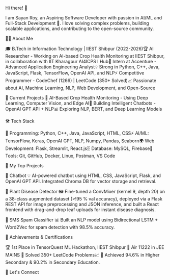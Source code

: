 Hi there! 👋

I am Sayan Roy, an Aspiring Software Developer with passion in AI/ML and Full-Stack Development 🚀. I love solving complex problems, building scalable applications, and contributing to the open-source community.

🧑‍💻 About Me

🎓 B.Tech in Information Technology | IIEST Shibpur (2022-2026)🏆 AI Researcher - Working on AI-based Crop Health Monitoring at IIEST Shibpur, in collaboration with IIT Kharagpur AI4ICPS I Hub💼 Intern at Accenture - Advanced Application Engineering Analyst💡 Strong in Python, C++, Java, JavaScript, Flask, TensorFlow, OpenAI API, and NLP⚡ Competitive Programmer - CodeChef (1266) | LeetCode (350+ Solved)📈 Passionate about AI, Machine Learning, NLP, Web Development, and Open-Source

🔬 Current Projects
🧠 AI-Based Crop Health Monitoring - Using Deep Learning, Computer Vision, and Edge AI💬 Building Intelligent Chatbots - OpenAI GPT API + NLP📊 Exploring NLP, BERT, and Deep Learning Models

🛠 Tech Stack

🔹 Programming: Python, C++, Java, JavaScript, HTML, CSS⚡ AI/ML: TensorFlow, Keras, OpenAI GPT, NLP, Numpy, Pandas, Seaborn🌍 Web Development: Flask, Streamlit, React.js🗄 Database: MySQL, Firebase🔧 Tools: Git, GitHub, Docker, Linux, Postman, VS Code

🚀 My Top Projects

🤖 Chatbot
💡 AI-powered chatbot using HTML, CSS, JavaScript, Flask, and OpenAI GPT API. Integrated Chroma DB for vector storage and retrieval.

🌿 Plant Disease Detector
🖼️ Fine-tuned a ConvMixer (kernel 9, depth 20) on a 38-class augmented dataset (>!95 % val accuracy), deployed via a Flask REST API for image preprocessing and JSON inference, and built a React frontend with drag-and-drop leaf uploads for instant disease diagnosis.

📨 SMS Spam Classifier
📊 Built an NLP model using Bidirectional LSTM + Word2Vec for spam detection with 98.5% accuracy.

🏅 Achievements & Certifications

🏆 1st Place in TensorQuest ML Hackathon, IIEST Shibpur
🏅 Air 11222 in JEE MAINS
🏅 Solved 350+ LeetCode Problems📈
🏅 Achieved 94.6% in Higher Secondary & 90.2% in Secondary Education.


📩 Let's Connect
